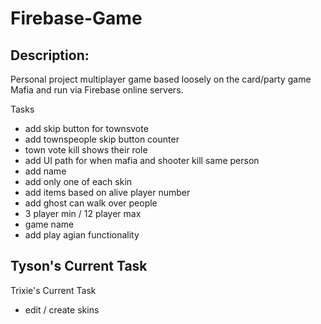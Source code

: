 # Firebase-Game

## Description:

Personal project multiplayer game based loosely on the card/party game Mafia and run via Firebase online servers.

Tasks
- add skip button for townsvote
- add townspeople skip button counter
- town vote kill shows their role
- add UI path for when mafia and shooter kill same person
- add name
- add only one of each skin
- add items based on alive player number
- add ghost can walk over people
- 3 player min / 12 player max
- game name
- add play agian functionality

Tyson's Current Task
- 

Trixie's Current Task
- edit / create skins

